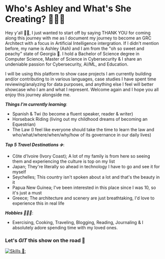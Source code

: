 # Who's Ashley and What's She Creating? 👩🏿‍💻

Hey y'all 👋🏿, I just wanted to start off by saying THANK YOU for coming along this journey with me as I document my journey to become an GRC Architect with a focus in Artificial Intelligence intergration. If I didn't mention before, my name is Ashley (Ash) and I am from the "oh so sweet and peachy" state of Georgia 🍑. I hold a Bachelor of Science degree in Computer Science, Master of Science in Cybersecurity & I share an undeniable passion for Cybersecurity, AI/ML, and Education. 

I will be using this platform to show case projects I am currently building and/or contributing to in various languages, case studies I have spent time reviewing/analyzing for data purposes, and anything else I feel will better showcase who I am and what I represent. Welcome again and I hope you all enjoy this journey alongside me.

***Things I'm currently learning***:
- Spanish & Twi (to become a fluent speaker, reader & writer)
- Horseback Riding (living out my childhood dreams of becoming an Equestrian) 
- The Law (I feel like everyone should take the time to learn the law and who/what/where/when/why/how of its governance in our daily lives)

***Top 5 Travel Destinations ✈️***:
- Côte d'Ivoire (Ivory Coast); A lot of my family is from here so seeing them and experiencing the culture is top on my list
- Japan; They're literally so ahead in technology I have to go and see it for myself 
- Seychelles; This country isn't spoken about a lot and that's the beauty in it
- Papua New Guinea; I've been interested in this place since I was 10, so it's just a must
- Greece; The architecture and scenery are just breathtaking, I'd love to experience this in real life

***Hobbies 🏋🏿‍♀️***:
* Exercising, Cooking, Traveling, Blogging, Reading, Journaling & I absolutely adore spending time with my loved ones.

### Let's *GIT* this show on the road 🚀

[![Skills 🔗:](https://skillicons.dev/icons?i=py,postgres,js,powershell,aws,kubernetes,java,react,pytorch,tensorflow,terraform,ai&perline=6)](https://skillicons.dev)

